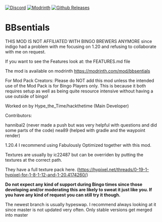 [![Discord](https://img.shields.io/discord/1145639466216738816?style=plastic&logo=discord)](https://discord.gg/qr5mPRq8uG)
[![Modrinth](https://img.shields.io/modrinth/dt/bbsentials?style=plastic&logo=modrinth)](https://modrinth.com/mod/bbsentials)
[![Github Releases](https://img.shields.io/github/downloads/HacktheTime/BBsentials/total?style=plastic&logo=github)](https://github.com/HacktheTime/bbsentials/releases)

# BBsentials
THIS MOD IS NOT AFFILIATED WITH BINGO BREWERS ANYMORE since indigo had a problem with me focusing
on 1.20 and refusing to collaborate with me on request.

If you want to see the Features look at: the FEATURES.md file

The mod is available on modrinth https://modrinth.com/mod/bbsentials

For Mod Pack Creators: Please do NOT add this mod unless the intended use of the Mod Pack is for Bingo Players only. This is because it both requires setup as well as being quite resource intensive without having a use outside of bingo!


Worked on by
Hype_the_Time/hackthetime (Main Developer)

Contributors:

hannibal2 (never made a push but was very helpful with questions and did some parts of the code)
nea89 (helped with gradle and the waypoint render)

1.20.4
I recommend using Fabulously Optimized together with this mod.

Textures are usually by ic22487 but can be overriden by putting the textures at the correct path.

They have a full texture pack here.
(https://hypixel.net/threads/0-19-1-hypixel-for-1-8-1-12-and-1-20.4174260/)

**Do not expect any kind of support during Bingo times since those developing and/or moderating this are likely to sweat
it just like you.
If you have any kind of request you can still try it though.**

The newest branch is usually hypeswap. I recommend always looking at it since master is not updated very often. Only stable versions get merged into master